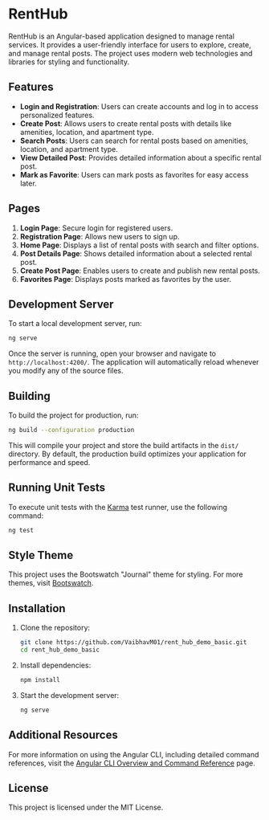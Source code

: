 # RentHub

RentHub is an Angular-based application designed to manage rental services. It provides a user-friendly interface for users to explore, create, and manage rental posts. The project uses modern web technologies and libraries for styling and functionality.

## Features

- **Login and Registration**: Users can create accounts and log in to access personalized features.
- **Create Post**: Allows users to create rental posts with details like amenities, location, and apartment type.
- **Search Posts**: Users can search for rental posts based on amenities, location, and apartment type.
- **View Detailed Post**: Provides detailed information about a specific rental post.
- **Mark as Favorite**: Users can mark posts as favorites for easy access later.

## Pages

1. **Login Page**: Secure login for registered users.
2. **Registration Page**: Allows new users to sign up.
3. **Home Page**: Displays a list of rental posts with search and filter options.
4. **Post Details Page**: Shows detailed information about a selected rental post.
5. **Create Post Page**: Enables users to create and publish new rental posts.
6. **Favorites Page**: Displays posts marked as favorites by the user.

## Development Server

To start a local development server, run:

```bash
ng serve
```

Once the server is running, open your browser and navigate to `http://localhost:4200/`. The application will automatically reload whenever you modify any of the source files.

## Building

To build the project for production, run:

```bash
ng build --configuration production
```

This will compile your project and store the build artifacts in the `dist/` directory. By default, the production build optimizes your application for performance and speed.

## Running Unit Tests

To execute unit tests with the [Karma](https://karma-runner.github.io) test runner, use the following command:

```bash
ng test
```

## Style Theme

This project uses the Bootswatch "Journal" theme for styling. For more themes, visit [Bootswatch](https://bootswatch.com/).

## Installation

1. Clone the repository:
   ```bash
   git clone https://github.com/VaibhavM01/rent_hub_demo_basic.git
   cd rent_hub_demo_basic
   ```

2. Install dependencies:
   ```bash
   npm install
   ```

3. Start the development server:
   ```bash
   ng serve
   ```

## Additional Resources

For more information on using the Angular CLI, including detailed command references, visit the [Angular CLI Overview and Command Reference](https://angular.dev/tools/cli) page.

## License

This project is licensed under the MIT License.